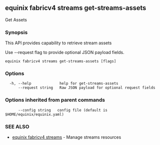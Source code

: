 ## equinix fabricv4 streams get-streams-assets

Get Assets

### Synopsis

This API provides capability to retrieve stream assets

Use --request flag to provide optional JSON payload fields.

```
equinix fabricv4 streams get-streams-assets [flags]
```

### Options

```
  -h, --help             help for get-streams-assets
      --request string   Raw JSON payload for optional request fields
```

### Options inherited from parent commands

```
      --config string   config file (default is $HOME/equinix/equinix.yaml)
```

### SEE ALSO

* [equinix fabricv4 streams](equinix_fabricv4_streams.md)	 - Manage streams resources

